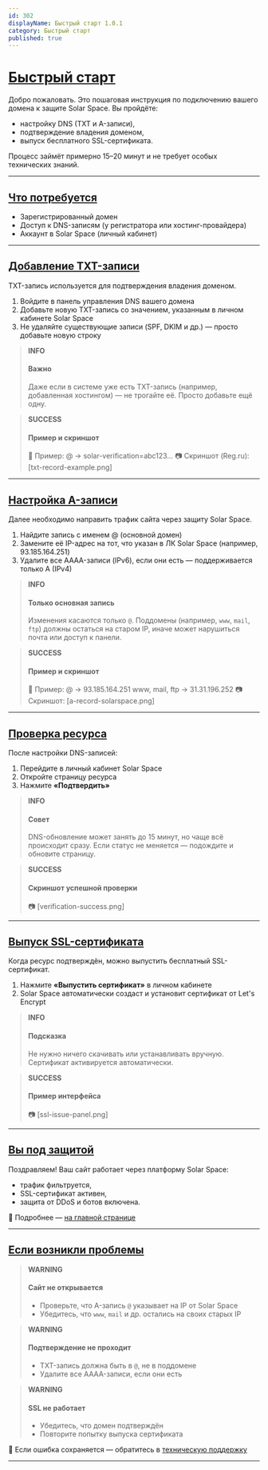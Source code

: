 ```yaml
---
id: 302
displayName: Быстрый старт 1.0.1
category: Быстрый старт
published: true
---
```


# [Быстрый старт](quick-start)

Добро пожаловать. Это пошаговая инструкция по подключению вашего домена к защите Solar Space. Вы пройдёте:

* настройку DNS (TXT и A-записи),
* подтверждение владения доменом,
* выпуск бесплатного SSL-сертификата.

Процесс займёт примерно 15–20 минут и не требует особых технических знаний.

---

## [Что потребуется](requirements)

* Зарегистрированный домен
* Доступ к DNS-записям (у регистратора или хостинг-провайдера)
* Аккаунт в Solar Space (личный кабинет)

---

## [Добавление TXT-записи](add-txt-record)

TXT-запись используется для подтверждения владения доменом.

1. Войдите в панель управления DNS вашего домена
2. Добавьте новую TXT-запись со значением, указанным в личном кабинете Solar Space
3. Не удаляйте существующие записи (SPF, DKIM и др.) — просто добавьте новую строку

> **INFO**
>
> #### Важно
>
> Даже если в системе уже есть TXT-запись (например, добавленная хостингом) — не трогайте её. Просто добавьте ещё одну.

> **SUCCESS**
>
> #### Пример и скриншот
>
> 📎 Пример:
> @ → solar-verification=abc123...
> 📷 Скриншот (Reg.ru): \[txt-record-example.png]

---

## [Настройка A-записи](configure-a-record)

Далее необходимо направить трафик сайта через защиту Solar Space.

1. Найдите запись с именем @ (основной домен)
2. Замените её IP-адрес на тот, что указан в ЛК Solar Space (например, 93.185.164.251)
3. Удалите все AAAA-записи (IPv6), если они есть — поддерживается только A (IPv4)

> **INFO**
>
> #### Только основная запись
>
> Изменения касаются только `@`. Поддомены (например, `www`, `mail`, `ftp`) должны остаться на старом IP, иначе может нарушиться почта или доступ к панели.

> **SUCCESS**
>
> #### Пример и скриншот
>
> 📎 Пример:
> @ → 93.185.164.251
> www, mail, ftp → 31.31.196.252
> 📷 Скриншот: \[a-record-solarspace.png]

---

## [Проверка ресурса](resource-verification)

После настройки DNS-записей:

1. Перейдите в личный кабинет Solar Space
2. Откройте страницу ресурса
3. Нажмите **«Подтвердить»**

> **INFO**
>
> #### Совет
>
> DNS-обновление может занять до 15 минут, но чаще всё происходит сразу. Если статус не меняется — подождите и обновите страницу.

> **SUCCESS**
>
> #### Скриншот успешной проверки
>
> 📷 \[verification-success.png]

---

## [Выпуск SSL-сертификата](ssl-certificate)

Когда ресурс подтверждён, можно выпустить бесплатный SSL-сертификат.

1. Нажмите **«Выпустить сертификат»** в личном кабинете
2. Solar Space автоматически создаст и установит сертификат от Let's Encrypt

> **INFO**
>
> #### Подсказка
>
> Не нужно ничего скачивать или устанавливать вручную. Сертификат активируется автоматически.

> **SUCCESS**
>
> #### Пример интерфейса
>
> 📷 \[ssl-issue-panel.png]

---

## [Вы под защитой](complete)

Поздравляем! Ваш сайт работает через платформу Solar Space:

* трафик фильтруется,
* SSL-сертификат активен,
* защита от DDoS и ботов включена.

🔗 Подробнее — [на главной странице](../)

---

## [Если возникли проблемы](troubleshooting)

> **WARNING**
>
> #### Сайт не открывается
>
> * Проверьте, что A-запись `@` указывает на IP от Solar Space
> * Убедитесь, что `www`, `mail` и др. остались на своих старых IP

> **WARNING**
>
> #### Подтверждение не проходит
>
> * TXT-запись должна быть в `@`, не в поддомене
> * Удалите все AAAA-записи, если они есть

> **WARNING**
>
> #### SSL не работает
>
> * Убедитесь, что домен подтверждён
> * Повторите попытку выпуска сертификата

📩 Если ошибка сохраняется — обратитесь в [техническую поддержку](../support)

---
